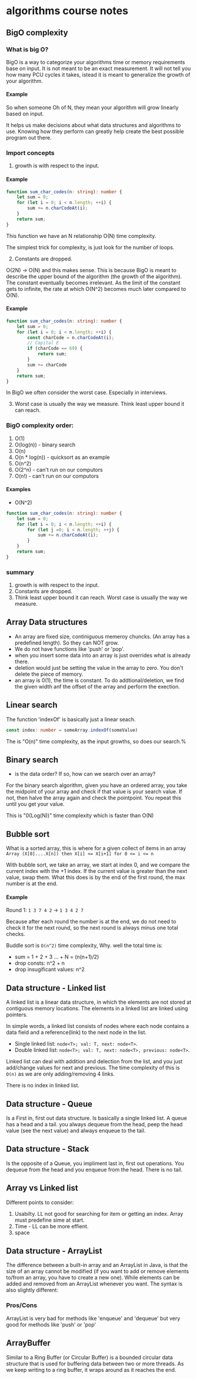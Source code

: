 # algorithms course notes

## BigO complexity

### What is big O?

BigO is a way to categorize your algorithms time or memory requirements base on input. It is not meant to be an exact measurement. It will not tell you how many PCU cycles it takes, istead it is meant to generalize the growth of your algorithm. 

#### Example
So when someone Oh of N, they mean your algorithm will grow linearly based on input. 

It helps us make decisions about what data structures and algorithms to use. Knowing how they perform can greatly help create the best possible program out there.

### Import concepts

1) growth is with respect to the input. 

#### Example
```typescript
function sum_char_codes(n: string): number {
	let sum = 0;
	for (let i = 0; i < n.length; ++i) {
		sum += n.charCodeAt(i);
	}
	return sum;
}
```
This function we have an N relationship O(N) time complexity.

The simplest trick for complexity, is just look for the number of loops.

2) Constants are dropped.

O(2N) -> O(N) and this makes sense. This is because BigO is meant to describe the upper bound of the algorithm (the growth of the algorithm). The constant eventually becomes irrelevant. 
As the limit of the constant gets to infinite, the rate at which O(N^2) becomes much later compared to O(N).

#### Example
```typescript
function sum_char_codes(n: string): number {
	let sum = 0;
	for (let i = 0; i < n.length; ++i) {
		const charCode = n.charCodeAt(i);
		// Capital E
		if (charCode == 69) {
			return sum;
		}
		sum += charCode
	}
	return sum;
}
```

In BigO we often consider the worst case. Especially in interviews.

3) Worst case is usually the way we measure. Think least upper bound it can reach.

### BigO complexity order:
1) O(1)
2) O(log(n)) - binary search
3) O(n)
5) O(n * log(n)) - quicksort as an example
6) O(n^2)
7) O(2^n) - can't run on our computors
8) O(n!) - can't run on our computors

#### Examples
* O(N^2)
```typescript
function sum_char_codes(n: string): number {
	let sum = 0;
	for (let i = 0; i < n.length; ++i) {
		for (let j =0; i < n.length; ++j) {
			sum += n.charCodeAt(i);
		}
	}
	return sum;
}
```

### summary
1) growth is with respect to the input. 
2) Constants are dropped.
3) Think least upper bound it can reach. Worst case is usually the way we measure. 

## Array Data structures

* An array are fixed size, continiguous memeroy chuncks. (An array has a predefined length). So they can NOT grow.
* We do not have functions like 'push' or 'pop'.
* when you insert some data into an array is just overrides what is already there. 
* deletion would just be setting the value in the array to zero. You don't delete the piece of memory.
* an array is 0(1), the time is constant. To do addtional/deletion, we find the given width anf the offset of the array and perform the exection. 

## Linear search

The function 'indexOf' is basically just a linear seach.
```typescript
const index: number = someArray.indexOf(someValue)
```
The is "O(n)" time complexity, as the input growths, so does our search.%

## Binary search

* is the data order? If so, how can we search over an array?

For the binary search algorithm, given you have an ordered array, you take the midpoint of your array and check if that value is your search value.
If not, then halve the array again and check the pointpoint. You repeat this until you get your value. 

This is "0(Log(N))" time complexity which is faster than O(N)

## Bubble sort

What is a sorted array, this is where for a given collect of items in an array `Array (X[0]....X[n]) then X[i] <= X[i+1] for 0 <= i <= n`

With bubble sort, we take an array, we start at index 0, and we compare the current index with the +1 index. If the current value is greater than the next value, swap them.
What this does is by the end of the first round, the max number is at the end. 

#### Example
Round 1: `1 3 7 4 2` -> `1 3 4 2 7`

Because after each round the number is at the end, we do not need to check it for the next round, so the next round is always minus one total checks.

Buddle sort is `O(n^2)` time complexity, Why. well the total time is:
* sum = 1 + 2 + 3 ... + N = (n(n+1)/2)
* drop consts: n^2 + n
* drop insugificant values: n^2

## Data structure - Linked list

A linked list is a linear data structure, in which the elements are not stored at contiguous memory locations. The elements in a linked list are linked using pointers.

In simple words, a linked list consists of nodes where each node contains a data field and a reference(link) to the next node in the list.

* Single linked list: `node<T>; val: T, next: node<T>`.
* Double linked list: `node<T>; val: T, next: node<T>, previous: node<T>`.

Linked list can deal with addition and delection from the list, and you just add/change values for next and previous. The time complexity of this is `O(n)` as we are only adding/removing 4 links.

There is no index in linked list.

## Data structure - Queue

Is a First in, first out data structure. Is basically a single linked list. A queue has a head and a tail. you always dequeue from the head, peep the head value (see the next value) and always enqueue to the tail.

## Data structure - Stack

Is the opposite of a Queue, you impliment last in, first out operations. You dequeue from the head and you enqueue from the head. There is no tail.

## Array vs Linked list

Different points to consider:
1) Usabilty. LL not good for searching for item or getting an index. Array must predefine sime at start.
2) Time - LL can be more effient. 
3) space

## Data structure - ArrayList

The difference between a built-in array and an ArrayList in Java, is that the size of an array cannot be modified (if you want to add or remove elements to/from an array, you have to create a new one). While elements can be added and removed from an ArrayList whenever you want. The syntax is also slightly different:

### Pros/Cons

ArrayList is very bad for methods like 'enqueue' and 'dequeue' but very good for methods like 'push' or 'pop'

## ArrayBuffer

Similar to a Ring Buffer (or Circular Buffer) is a bounded circular data structure that is used for buffering data between two or more threads. As we keep writing to a ring buffer, it wraps around as it reaches the end.

